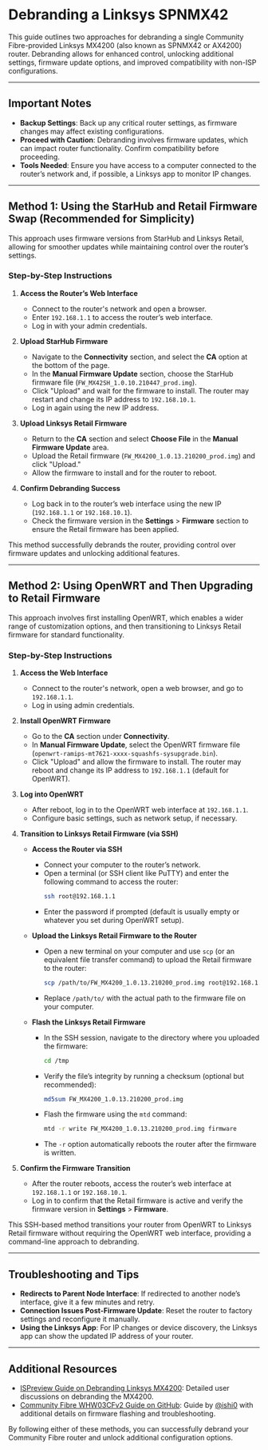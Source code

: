 # Debranding a Linksys SPNMX42

This guide outlines two approaches for debranding a single Community Fibre-provided Linksys MX4200 (also known as SPNMX42 or AX4200) router. Debranding allows for enhanced control, unlocking additional settings, firmware update options, and improved compatibility with non-ISP configurations.

---

## Important Notes

- **Backup Settings**: Back up any critical router settings, as firmware changes may affect existing configurations.
- **Proceed with Caution**: Debranding involves firmware updates, which can impact router functionality. Confirm compatibility before proceeding.
- **Tools Needed**: Ensure you have access to a computer connected to the router’s network and, if possible, a Linksys app to monitor IP changes.

---

## Method 1: Using the StarHub and Retail Firmware Swap (Recommended for Simplicity)

This approach uses firmware versions from StarHub and Linksys Retail, allowing for smoother updates while maintaining control over the router’s settings.

### Step-by-Step Instructions

1. **Access the Router’s Web Interface**
   - Connect to the router's network and open a browser.
   - Enter `192.168.1.1` to access the router’s web interface.
   - Log in with your admin credentials.

2. **Upload StarHub Firmware**
   - Navigate to the **Connectivity** section, and select the **CA** option at the bottom of the page.
   - In the **Manual Firmware Update** section, choose the StarHub firmware file (`FW_MX42SH_1.0.10.210447_prod.img`).
   - Click "Upload" and wait for the firmware to install. The router may restart and change its IP address to `192.168.10.1`.
   - Log in again using the new IP address.

3. **Upload Linksys Retail Firmware**
   - Return to the **CA** section and select **Choose File** in the **Manual Firmware Update** area.
   - Upload the Retail firmware (`FW_MX4200_1.0.13.210200_prod.img`) and click "Upload."
   - Allow the firmware to install and for the router to reboot.

4. **Confirm Debranding Success**
   - Log back in to the router’s web interface using the new IP (`192.168.1.1` or `192.168.10.1`).
   - Check the firmware version in the **Settings** > **Firmware** section to ensure the Retail firmware has been applied.

This method successfully debrands the router, providing control over firmware updates and unlocking additional features.

---

## Method 2: Using OpenWRT and Then Upgrading to Retail Firmware

This approach involves first installing OpenWRT, which enables a wider range of customization options, and then transitioning to Linksys Retail firmware for standard functionality.

### Step-by-Step Instructions

1. **Access the Web Interface**
   - Connect to the router's network, open a web browser, and go to `192.168.1.1`.
   - Log in using admin credentials.

2. **Install OpenWRT Firmware**
   - Go to the **CA** section under **Connectivity**.
   - In **Manual Firmware Update**, select the OpenWRT firmware file (`openwrt-ramips-mt7621-xxxx-squashfs-sysupgrade.bin`).
   - Click "Upload" and allow the firmware to install. The router may reboot and change its IP address to `192.168.1.1` (default for OpenWRT).

3. **Log into OpenWRT**
   - After reboot, log in to the OpenWRT web interface at `192.168.1.1`.
   - Configure basic settings, such as network setup, if necessary.

4. **Transition to Linksys Retail Firmware (via SSH)**

   - **Access the Router via SSH**
     - Connect your computer to the router’s network.
     - Open a terminal (or SSH client like PuTTY) and enter the following command to access the router:
       ```bash
       ssh root@192.168.1.1
       ```
     - Enter the password if prompted (default is usually empty or whatever you set during OpenWRT setup).

   - **Upload the Linksys Retail Firmware to the Router**
     - Open a new terminal on your computer and use `scp` (or an equivalent file transfer command) to upload the Retail firmware to the router:
       ```bash
       scp /path/to/FW_MX4200_1.0.13.210200_prod.img root@192.168.1.1:/tmp
       ```
     - Replace `/path/to/` with the actual path to the firmware file on your computer.

   - **Flash the Linksys Retail Firmware**
     - In the SSH session, navigate to the directory where you uploaded the firmware:
       ```bash
       cd /tmp
       ```
     - Verify the file’s integrity by running a checksum (optional but recommended):
       ```bash
       md5sum FW_MX4200_1.0.13.210200_prod.img
       ```
     - Flash the firmware using the `mtd` command:
       ```bash
       mtd -r write FW_MX4200_1.0.13.210200_prod.img firmware
       ```
     - The `-r` option automatically reboots the router after the firmware is written.

5. **Confirm the Firmware Transition**
   - After the router reboots, access the router’s web interface at `192.168.1.1` or `192.168.10.1`.
   - Log in to confirm that the Retail firmware is active and verify the firmware version in **Settings** > **Firmware**.

This SSH-based method transitions your router from OpenWRT to Linksys Retail firmware without requiring the OpenWRT web interface, providing a command-line approach to debranding.

---

## Troubleshooting and Tips

- **Redirects to Parent Node Interface**: If redirected to another node’s interface, give it a few minutes and retry.
- **Connection Issues Post-Firmware Update**: Reset the router to factory settings and reconfigure it manually.
- **Using the Linksys App**: For IP changes or device discovery, the Linksys app can show the updated IP address of your router.

---

## Additional Resources

- [ISPreview Guide on Debranding Linksys MX4200](https://www.ispreview.co.uk/talk/threads/how-to-debrand-a-linksys-mx4200-v1.39281/): Detailed user discussions on debranding the MX4200.
- [Community Fibre WHW03CFv2 Guide on GitHub](https://github.com/ishi0/Community-Fibre-WHW03CFv2/wiki): Guide by [@ishi0](https://github.com/ishi0) with additional details on firmware flashing and troubleshooting.

By following either of these methods, you can successfully debrand your Community Fibre router and unlock additional configuration options.

